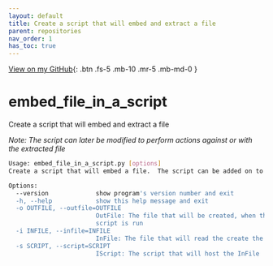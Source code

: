 ```yaml
---
layout: default
title: Create a script that will embed and extract a file
parent: repositories
nav_order: 1
has_toc: true
---
```

[View on my GitHub](https://github.com/thedzy/embed_file_in_a_script){: .btn .fs-5 .mb-10 .mr-5 .mb-md-0 }

# embed_file_in_a_script
Create a script that will embed and extract a file

*Note: The script can later be modified to perform actions against or with the extracted file*

```bash
Usage: embed_file_in_a_script.py [options]
Create a script that will embed a file.  The script can be added on to to handle the file.  Example: A image can be embedded and then we set as the wallpaper

Options:
  --version             show program's version number and exit
  -h, --help            show this help message and exit
  -o OUTFILE, --outfile=OUTFILE
                        OutFile: The file that will be created, when the new
                        script is run
  -i INFILE, --infile=INFILE
                        InFile: The file that will read the create the script
  -s SCRIPT, --script=SCRIPT
                        IScript: The script that will host the InFile
```

